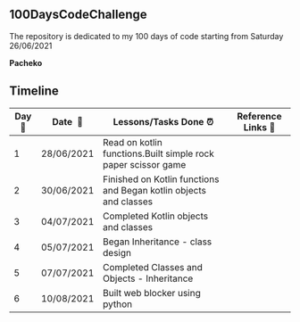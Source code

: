 ## 100DaysCodeChallenge
The repository is dedicated to my 100 days of code starting from Saturday 26/06/2021

**Pacheko**   

## Timeline

|**Day:pushpin:**|**Date &nbsp;:calendar:**|**Lessons/Tasks Done :alarm_clock:**| **Reference Links :link:**|
|------|-----------------|--------------------|---------------------|
|1 | 28/06/2021| Read on kotlin functions.Built simple rock paper scissor game | |
|2 | 30/06/2021| Finished on Kotlin functions and Began kotlin objects and classes| |
|3 | 04/07/2021| Completed Kotlin objects and classes| |
|4 | 05/07/2021| Began Inheritance - class design| |
|5 | 07/07/2021|Completed Classes and Objects - Inheritance| |
|6 | 10/08/2021|Built web blocker using python| |
